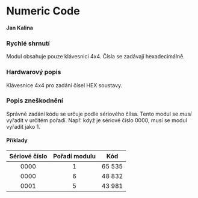 # Numeric Code

**Jan Kalina**

### Rychlé shrnutí
Modul obsahuje pouze klávesnici 4x4. Čísla se zadávají hexadecimálně.

### Hardwarový popis
Klávesnice 4x4 pro zadání čísel HEX soustavy.

### Popis zneškodnění
Správné zadání kódu se určuje podle sériového čílsa. Tento modul se *musí* vyřadit v určitém pořadí. Např. když je sériové číslo 0000, musí se modul vyřadit jako 1.

#### Příklady
| Sériové číslo | Pořadí modulu | Kód |
| :-: | :-: | :-: |
| 0000 | 1 | 65 535 |
| 0000 | 6 | 48 832 |
| 0001 | 5 | 43 981 |
